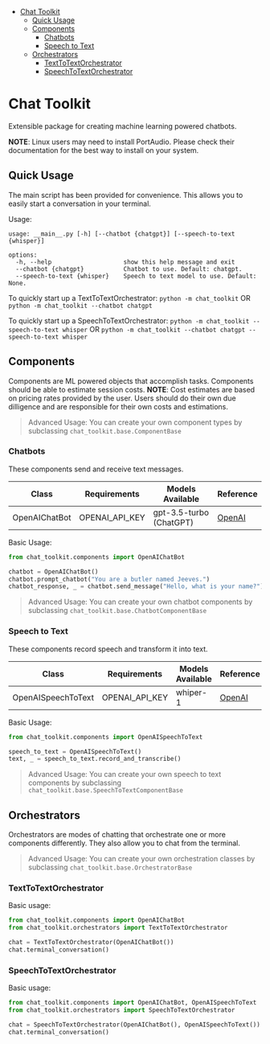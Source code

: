<!-- TOC -->
* [Chat Toolkit](#chat-toolkit)
  * [Quick Usage](#quick-usage)
  * [Components](#components)
    * [Chatbots](#chatbots)
    * [Speech to Text](#speech-to-text)
  * [Orchestrators](#orchestrators)
    * [TextToTextOrchestrator](#texttotextorchestrator)
    * [SpeechToTextOrchestrator](#speechtotextorchestrator)
<!-- TOC -->

# Chat Toolkit

Extensible package for creating machine learning powered chatbots.

**NOTE**: Linux users may need to install PortAudio. Please check their documentation for the best way to install on your system.

## Quick Usage

The main script has been provided for convenience. This allows you to easily
start a conversation in your terminal.

Usage:

```
usage: __main__.py [-h] [--chatbot {chatgpt}] [--speech-to-text {whisper}]

options:
  -h, --help                    show this help message and exit
  --chatbot {chatgpt}           Chatbot to use. Default: chatgpt.
  --speech-to-text {whisper}    Speech to text model to use. Default: None.
```

To quickly start up a TextToTextOrchestrator: `python -m chat_toolkit`
OR `python -m chat_toolkit --chatbot chatgpt`

To quickly start up a
SpeechToTextOrchestrator: `python -m chat_toolkit --speech-to-text whisper`
OR `python -m chat_toolkit --chatbot chatgpt --speech-to-text whisper`

## Components

Components are ML powered objects that accomplish tasks. Components should be
able to estimate session costs.
**NOTE**: Cost estimates are based on pricing rates provided by the user. Users
should do their own due dilligence and are responsible for their own costs and
estimations.

> Advanced Usage: You can create your own component types by
> subclassing `chat_toolkit.base.ComponentBase`

### Chatbots

These components send and receive text messages.

| Class         | Requirements   | Models Available        | Reference                                                                    |
|---------------|----------------|-------------------------|------------------------------------------------------------------------------|
| OpenAIChatBot | OPENAI_API_KEY | gpt-3.5-turbo (ChatGPT) | [OpenAI](https://platform.openai.com/docs/guides/chat/chat-completions-beta) |

Basic Usage:

```python
from chat_toolkit.components import OpenAIChatBot

chatbot = OpenAIChatBot()
chatbot.prompt_chatbot("You are a butler named Jeeves.")
chatbot_response, _ = chatbot.send_message("Hello, what is your name?")
```

> Advanced Usage: You can create your own chatbot components by
> subclassing `chat_toolkit.base.ChatbotComponentBase`

### Speech to Text

These components record speech and transform it into text.

| Class              | Requirements   | Models Available | Reference                                                                            |
|--------------------|----------------|------------------|--------------------------------------------------------------------------------------|
| OpenAISpeechToText | OPENAI_API_KEY | whiper-1         | [OpenAI](https://platform.openai.com/docs/guides/speech-to-text/speech-to-text-beta) |

Basic Usage:

```python
from chat_toolkit.components import OpenAISpeechToText

speech_to_text = OpenAISpeechToText()
text, _ = speech_to_text.record_and_transcribe()
```

> Advanced Usage: You can create your own speech to text components by
> subclassing `chat_toolkit.base.SpeechToTextComponentBase`

## Orchestrators

Orchestrators are modes of chatting that orchestrate one or more components
differently. They also allow you to chat from the terminal.

> Advanced Usage: You can create your own orchestration classes by
> subclassing `chat_toolkit.base.OrchestratorBase`

### TextToTextOrchestrator

Basic usage:

```python
from chat_toolkit.components import OpenAIChatBot
from chat_toolkit.orchestrators import TextToTextOrchestrator

chat = TextToTextOrchestrator(OpenAIChatBot())
chat.terminal_conversation()
```

### SpeechToTextOrchestrator

Basic usage:

```python
from chat_toolkit.components import OpenAIChatBot, OpenAISpeechToText
from chat_toolkit.orchestrators import SpeechToTextOrchestrator

chat = SpeechToTextOrchestrator(OpenAIChatBot(), OpenAISpeechToText())
chat.terminal_conversation()
```
